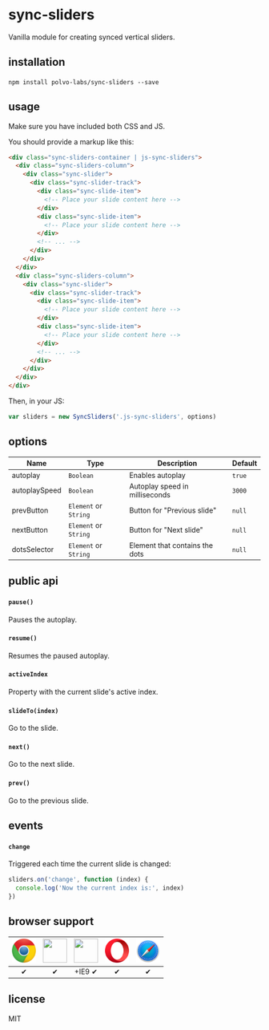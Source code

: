 # sync-sliders

Vanilla module for creating synced vertical sliders.

## installation

`npm install polvo-labs/sync-sliders --save`

## usage

Make sure you have included both CSS and JS.

You should provide a markup like this:

```html
<div class="sync-sliders-container | js-sync-sliders">
  <div class="sync-sliders-column">
    <div class="sync-slider">
      <div class="sync-slider-track">
        <div class="sync-slide-item">
          <!-- Place your slide content here -->
        </div>
        <div class="sync-slide-item">
          <!-- Place your slide content here -->
        </div>
        <!-- ... -->
      </div>
    </div>
  </div>
  <div class="sync-sliders-column">
    <div class="sync-slider">
      <div class="sync-slider-track">
        <div class="sync-slide-item">
          <!-- Place your slide content here -->
        </div>
        <div class="sync-slide-item">
          <!-- Place your slide content here -->
        </div>
        <!-- ... -->
      </div>
    </div>
  </div>
</div>
```

Then, in your JS:

```js
var sliders = new SyncSliders('.js-sync-sliders', options)
```

## options

| Name | Type | Description | Default |
| ---- | ---- | ----------- | ------- |
| autoplay | `Boolean` | Enables autoplay | `true` |
| autoplaySpeed | `Boolean` | Autoplay speed in milliseconds | `3000` |
| prevButton | `Element` or `String` | Button for "Previous slide" | `null` |
| nextButton | `Element` or `String` | Button for "Next slide" | `null` |
| dotsSelector | `Element` or `String` | Element that contains the dots | `null`

## public api

#### `pause()`

Pauses the autoplay.

#### `resume()`

Resumes the paused autoplay.

#### `activeIndex`

Property with the current slide's active index.

#### `slideTo(index)`

Go to the slide.

#### `next()`

Go to the next slide.

#### `prev()`

Go to the previous slide.

## events

#### `change`

Triggered each time the current slide is changed:

```js
sliders.on('change', function (index) {
  console.log('Now the current index is:', index)
})
```

## browser support

| <img src="https://raw.githubusercontent.com/alrra/browser-logos/master/chrome/chrome.png" width="48" height="48"> | <img src="https://raw.githubusercontent.com/alrra/browser-logos/master/firefox/firefox.png" width="48" height="48"> | <img src="https://raw.githubusercontent.com/alrra/browser-logos/master/internet-explorer/internet-explorer.png" width="48" height="48"> | <img src="https://raw.githubusercontent.com/alrra/browser-logos/master/opera/opera.png" width="48" height="48"> | <img src="https://raw.githubusercontent.com/alrra/browser-logos/master/safari/safari.png" width="48" height="48"> |
| --- | --- | --- | --- | --- |
| <div align="center">✔</div> | <div align="center">✔</div> | <div align="center">+IE9 ✔</div> | <div align="center">✔</div> | <div align="center">✔</div> |

## license

MIT
